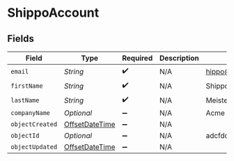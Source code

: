 # ShippoAccount


## Fields

| Field                                                                                     | Type                                                                                      | Required                                                                                  | Description                                                                               | Example                                                                                   |
| ----------------------------------------------------------------------------------------- | ----------------------------------------------------------------------------------------- | ----------------------------------------------------------------------------------------- | ----------------------------------------------------------------------------------------- | ----------------------------------------------------------------------------------------- |
| `email`                                                                                   | *String*                                                                                  | :heavy_check_mark:                                                                        | N/A                                                                                       | hippo@shippo.com                                                                          |
| `firstName`                                                                               | *String*                                                                                  | :heavy_check_mark:                                                                        | N/A                                                                                       | Shippo                                                                                    |
| `lastName`                                                                                | *String*                                                                                  | :heavy_check_mark:                                                                        | N/A                                                                                       | Meister                                                                                   |
| `companyName`                                                                             | *Optional<String>*                                                                        | :heavy_minus_sign:                                                                        | N/A                                                                                       | Acme                                                                                      |
| `objectCreated`                                                                           | [OffsetDateTime](https://docs.oracle.com/javase/8/docs/api/java/time/OffsetDateTime.html) | :heavy_minus_sign:                                                                        | N/A                                                                                       |                                                                                           |
| `objectId`                                                                                | *Optional<String>*                                                                        | :heavy_minus_sign:                                                                        | N/A                                                                                       | adcfdddf8ec64b84ad22772bce3ea37a                                                          |
| `objectUpdated`                                                                           | [OffsetDateTime](https://docs.oracle.com/javase/8/docs/api/java/time/OffsetDateTime.html) | :heavy_minus_sign:                                                                        | N/A                                                                                       |                                                                                           |